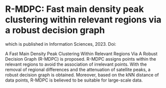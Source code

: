 # R-MDPC: Fast main density peak clustering within relevant regions via a robust decision graph
which is published in Information Sciences, 2023. Doi:

A Fast Main Density Peak Clustering Within Relevant Regions Via A Robust Decision Graph (R-MDPC) is proposed. R-MDPC assigns points within the relevant regions to avoid the association of irrelevant points. With the removal of regional differences and the attenuation of satellite peaks, a robust decision graph is obtained. Moreover, based on the kNN distance of data points, R-MDPC is believed to be suitable for large-scale data.
